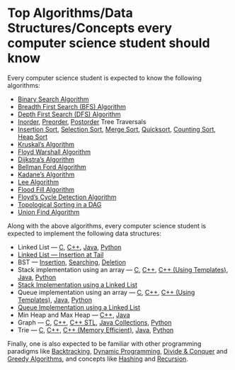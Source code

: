 # Top Algorithms/Data Structures/Concepts every computer science student should know

Every computer science student is expected to know the following algorithms:

- [Binary Search Algorithm](https://www.techiedelight.com/binary-search/)
- [Breadth First Search (BFS) Algorithm](https://www.techiedelight.com/breadth-first-search/)
- [Depth First Search (DFS) Algorithm](https://www.techiedelight.com/depth-first-search/)
- [Inorder](https://www.techiedelight.com/inorder-tree-traversal-iterative-recursive/), [Preorder](https://www.techiedelight.com/preorder-tree-traversal-iterative-recursive/), [Postorder](https://www.techiedelight.com/postorder-tree-traversal-iterative-recursive/) Tree Traversals
- [Insertion Sort](https://www.techiedelight.com/insertion-sort-iterative-recursive/), [Selection Sort](https://www.techiedelight.com/selection-sort-iterative-recursive/), [Merge Sort](https://www.techiedelight.com/merge-sort/), [Quicksort](https://www.techiedelight.com/quicksort/), [Counting Sort](https://www.techiedelight.com/counting-sort-algorithm-implementation/), [Heap Sort](https://www.techiedelight.com/heap-sort-place-place-implementation-c-c/)
- [Kruskal’s Algorithm](https://www.techiedelight.com/kruskals-algorithm-for-finding-minimum-spanning-tree/)
- [Floyd Warshall Algorithm](https://www.techiedelight.com/pairs-shortest-paths-floyd-warshall-algorithm/)
- [Dijkstra’s Algorithm](https://www.techiedelight.com/single-source-shortest-paths-dijkstras-algorithm/)
- [Bellman Ford Algorithm](https://www.techiedelight.com/single-source-shortest-paths-bellman-ford-algorithm/)
- [Kadane’s Algorithm](https://www.techiedelight.com/maximum-subarray-problem-kadanes-algorithm/)
- [Lee Algorithm](https://www.techiedelight.com/lee-algorithm-shortest-path-in-a-maze/)
- [Flood Fill Algorithm](https://www.techiedelight.com/flood-fill-algorithm/)
- [Floyd’s Cycle Detection Algorithm](https://www.techiedelight.com/detect-cycle-linked-list-floyds-cycle-detection-algorithm/)
- [Topological Sorting in a DAG](https://www.techiedelight.com/topological-sorting-dag/)
- [Union Find Algorithm](https://www.techiedelight.com/disjoint-set-data-structure-union-find-algorithm/)

Along with the above algorithms, every computer science student is expected to implement the following data structures:

- Linked List — [C](https://www.techiedelight.com/linked-list-implementation-part-1/), [C++](https://www.techiedelight.com/linked-list-implementation-cpp/), [Java](https://www.techiedelight.com/linked-list-implementation-java/), [Python](https://www.techiedelight.com/linked-list-implementation-python/)
- [Linked List — Insertion at Tail](https://www.techiedelight.com/linked-list-implementation-part-2/)
- BST — [Insertion](https://www.techiedelight.com/insertion-in-bst/), [Searching](https://www.techiedelight.com/search-given-key-in-bst/), [Deletion](https://www.techiedelight.com/deletion-from-bst/)
- Stack implementation using an array — [C](https://www.techiedelight.com/stack-implementation/), [C++](https://www.techiedelight.com/stack-implementation-in-cpp/), [C++ (Using Templates)](https://www.techiedelight.com/stack-implementation-using-templates/), [Java](https://www.techiedelight.com/stack-implementation-in-java/), [Python](https://www.techiedelight.com/stack-implementation-python/)
- [Stack Implementation using a Linked List](https://www.techiedelight.com/stack-implementation-using-linked-list/)
- Queue implementation using an array — [C](https://www.techiedelight.com/circular-queue-implementation-c/), [C++](https://www.techiedelight.com/queue-implementation-cpp/), [C++ (Using Templates)](https://www.techiedelight.com/queue-implementation-using-templates-cpp/), [Java](https://www.techiedelight.com/queue-implementation-in-java/), [Python](https://www.techiedelight.com/queue-implementation-python/)
- [Queue Implementation using a Linked List](https://www.techiedelight.com/queue-implementation-using-linked-list/)
- Min Heap and Max Heap — [C++](https://www.techiedelight.com/min-heap-max-heap-implementation-c/), [Java](https://www.techiedelight.com/min-heap-max-heap-implementation-in-java/)
- Graph — [C](https://www.techiedelight.com/implement-graph-data-structure-c/), [C++](https://www.techiedelight.com/graph-implementation-c-without-using-stl/), [C++ STL](https://www.techiedelight.com/graph-implementation-using-stl/), [Java Collections](https://www.techiedelight.com/graph-implementation-java-using-collections/), [Python](https://www.techiedelight.com/graph-implementation-python/)
- Trie — [C](https://www.techiedelight.com/trie-implementation-insert-search-delete/), [C++](https://www.techiedelight.com/cpp-implementation-trie-data-structure/), [C++ (Memory Efficient)](https://www.techiedelight.com/memory-efficient-trie-implementation-using-map-insert-search-delete/), [Java](https://www.techiedelight.com/implement-trie-data-structure-java/), [Python](https://www.techiedelight.com/trie-implementation-python/)

Finally, one is also expected to be familiar with other programming paradigms like [Backtracking](https://www.techiedelight.com/backtracking-interview-questions/), [Dynamic Programming](https://www.techiedelight.com/dynamic-programming-interview-questions/), [Divide & Conquer](https://www.techiedelight.com/divide-and-conquer-interview-questions/) and [Greedy Algorithms](https://www.techiedelight.com/greedy-algorithm-problems/), and concepts like [Hashing](https://www.techiedelight.com/hashing-in-data-structure/) and [Recursion](https://www.techiedelight.com/recursion-practice-problems-with-solutions/).